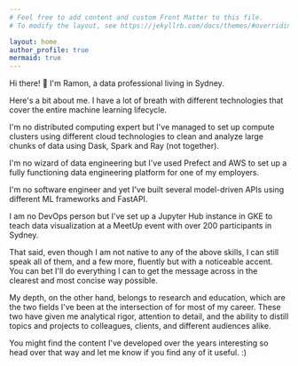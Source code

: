 ```yaml
---
# Feel free to add content and custom Front Matter to this file.
# To modify the layout, see https://jekyllrb.com/docs/themes/#overriding-theme-defaults

layout: home
author_profile: true
mermaid: true
---
```


Hi there! 👋 I'm Ramon, a data professional living in Sydney.

Here's a bit about me. I have a lot of breath with different technologies that cover the entire machine 
learning lifecycle. 

I'm no distributed computing expert but I've managed to set up compute clusters using different cloud technologies to clean and analyze large chunks of data using Dask, Spark and Ray (not together).

I'm no wizard of data engineering but I've used Prefect and AWS to set up a fully functioning data engineering platform for one of my employers.

I'm no software engineer and yet I've built several model-driven APIs using different ML frameworks and FastAPI.

I am no DevOps person but I've set up a Jupyter Hub instance in GKE to teach data visualization at a MeetUp event with over 200 participants in Sydney.

That said, even though I am not native to any of the above skills, I can still speak all of them, and a few more, fluently but with a noticeable accent. You can bet I'll do everything I can to get the message across in the clearest and most concise way possible.

My depth, on the other hand, belongs to research and education, which are the two fields I've been at 
the intersection of for most of my career. These two have given me analytical rigor, attention to 
detail, and the ability to distill topics and projects to colleagues, clients, and different audiences alike.

You might find the content I've developed over the years interesting so head over that way and let me know if you find any of it useful. :)
